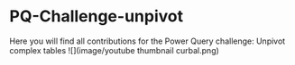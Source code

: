 # PQ-Challenge-unpivot
Here you will find all contributions for the Power Query challenge: Unpivot complex tables
![](image/youtube thumbnail curbal.png)
